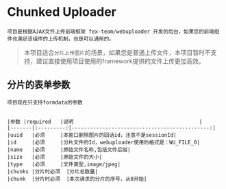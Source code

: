 # Chunked Uploader

	项目是根据AJAX文件上传前端框架 fex-team/webuploader 开发的后台，如果您的前端组件也满足该组件的上传机制，也是可以通用的。

> 本项目适合`分片上传图片`的场景，如果您是普通上传文件，本项目暂时不支持，建议直接使用项目使用的framework提供的文件上传更加高效。

## 分片的表单参数

	项目现在只支持formdata的参数
	

	|参数	|required	|说明											|
	|-------|:---------:|---------------------------------------------:|
	|uuid	|必须		|本窗口删除图片的回话id，注意不是sessionId|
	|id		|必须		|分片文件的Id，webuploader使用的格式是：WU_FILE_0|
	|name	|必须		|原始文件名称,包括文件后缀|
	|size	|必须		|原始文件的大小|
	|type	|必须		|文件类型,image/jpeg|
	|chunks	|分片时必须	|分片总数量|
	|chunk	|分片时必须	|本次请求的分片的序号，从0开始|
	
	
	